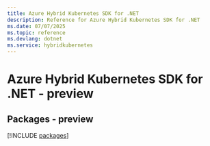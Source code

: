 ```yaml
---
title: Azure Hybrid Kubernetes SDK for .NET
description: Reference for Azure Hybrid Kubernetes SDK for .NET
ms.date: 07/07/2025
ms.topic: reference
ms.devlang: dotnet
ms.service: hybridkubernetes
---
```

# Azure Hybrid Kubernetes SDK for .NET - preview
## Packages - preview
[!INCLUDE [packages](hybrid-kubernetes-index.md)]